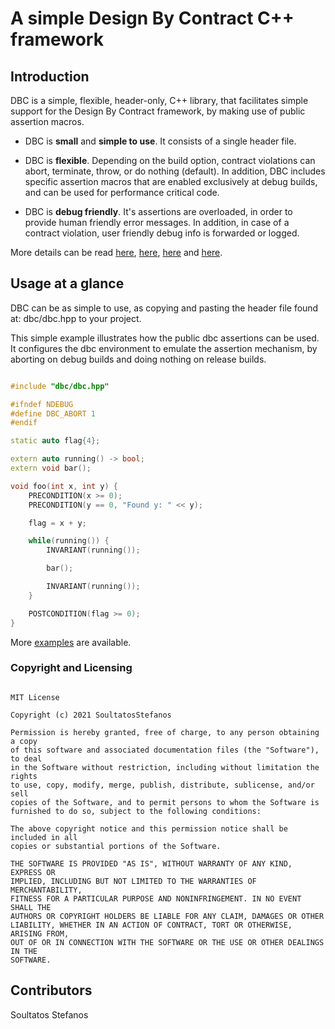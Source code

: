 # A simple Design By Contract C++ framework

## Introduction

DBC is a simple, flexible, header-only, C++ library, that facilitates simple
support for the Design By Contract framework, by making use of public assertion
macros.

* DBC is **small** and **simple to use**. It consists of a single header file.

* DBC is **flexible**. Depending on the build option, contract violations can 
abort, terminate, throw, or do nothing (default). In addition, DBC includes 
specific assertion macros that are enabled exclusively at debug builds, and can
be used for performance critical code.

* DBC is **debug friendly**. It's assertions are overloaded, in order to provide
human friendly error messages. In addition, in case of a contract violation,
user friendly debug info is forwarded or logged.

More details can be read [here](docs/assertions.md), [here](docs/classes.md),
[here](docs/flags.md) and [here](docs/samples.md).


## Usage at a glance

DBC can be as simple to use, as copying and pasting the header file found at: 
dbc/dbc.hpp to your project.

This simple example illustrates how the public dbc assertions can be used. It 
configures the dbc environment to emulate the assertion mechanism, by aborting
on debug builds and doing nothing on release builds.

~~~~~~~~~~cpp

#include "dbc/dbc.hpp"

#ifndef NDEBUG
#define DBC_ABORT 1
#endif

static auto flag{4};

extern auto running() -> bool;
extern void bar();

void foo(int x, int y) {
	PRECONDITION(x >= 0);
	PRECONDITION(y == 0, "Found y: " << y);

	flag = x + y;

    while(running()) {
		INVARIANT(running());

		bar();

		INVARIANT(running());
	}

	POSTCONDITION(flag >= 0);
}

~~~~~~~~~~

More [examples](https://github.com/SoultatosStefanos/dbc/tree/master/examples) 
are available.


### Copyright and Licensing

```

MIT License

Copyright (c) 2021 SoultatosStefanos

Permission is hereby granted, free of charge, to any person obtaining a copy
of this software and associated documentation files (the "Software"), to deal
in the Software without restriction, including without limitation the rights
to use, copy, modify, merge, publish, distribute, sublicense, and/or sell
copies of the Software, and to permit persons to whom the Software is
furnished to do so, subject to the following conditions:

The above copyright notice and this permission notice shall be included in all
copies or substantial portions of the Software.

THE SOFTWARE IS PROVIDED "AS IS", WITHOUT WARRANTY OF ANY KIND, EXPRESS OR
IMPLIED, INCLUDING BUT NOT LIMITED TO THE WARRANTIES OF MERCHANTABILITY,
FITNESS FOR A PARTICULAR PURPOSE AND NONINFRINGEMENT. IN NO EVENT SHALL THE
AUTHORS OR COPYRIGHT HOLDERS BE LIABLE FOR ANY CLAIM, DAMAGES OR OTHER
LIABILITY, WHETHER IN AN ACTION OF CONTRACT, TORT OR OTHERWISE, ARISING FROM,
OUT OF OR IN CONNECTION WITH THE SOFTWARE OR THE USE OR OTHER DEALINGS IN THE
SOFTWARE.

```

## Contributors

Soultatos Stefanos
